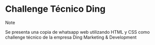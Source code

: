 # Challenge Técnico Ding 
> [!NOTE]
><p> Se presenta una copia de whatsapp web utilizando HTML y CSS como challenge técnico de la empresa Ding Marketing & Development </p>
